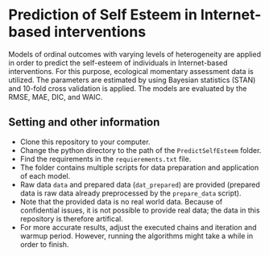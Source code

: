 # Prediction of Self Esteem in Internet-based interventions
Models of ordinal outcomes with varying levels of heterogeneity are applied in order to predict the self-esteem of individuals in Internet-based interventions. For this purpose, ecological momentary assessment data is utilized. The parameters are estimated by using Bayesian statistics (STAN) and 10-fold cross validation is applied. The models are evaluated by the RMSE, MAE, DIC, and WAIC.

## Setting and other information

* Clone this repository to your computer.
* Change the python directory to the path of the `PredictSelfEsteem` folder.
* Find the requirements in the `requierements.txt` file. 
* The folder contains multiple scripts for data preparation and application of each model.
* Raw data `data` and prepared data (`dat_prepared`) are provided (prepared data is raw data already preprocessed by the `prepare_data` script).
* Note that the provided data is no real world data. Because of confidential issues, it is not possible to provide real data; the data in this repository is therefore artifical.  
* For more accurate results, adjust the executed chains and iteration and warmup period. However, running the algorithms might take a while in order to finish.






